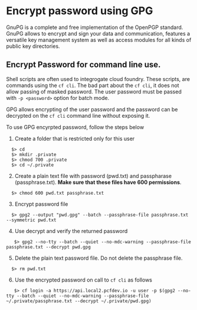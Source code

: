# Encrypt password using GPG
 
GnuPG is a complete and free implementation of the OpenPGP standard.
GnuPG allows to encrypt and sign your data and communication, features a versatile
key management system as well as access modules for all kinds of public key directories.
 
## Encrypt Password for command line use.
 
Shell scripts are often used to integrogate cloud foundry. These scripts, are commands using the `cf cli`. The bad part about the `cf cli`, it does not allow passing of masked password. The user
password must be passed with `-p <password>` option for batch mode.
 
GPG allows encrypting of the user password and the password can be decrypted on
the `cf cli` command line without exposing it.
 
To use GPG encyrpted password, follow the steps below
  
1. Create a folder that is restricted only for this user
```
  $> cd
  $> mkdir .private
  $> chmod 700 .private
  $> cd ~/.private
```
 
2. Create a plain text file with password (pwd.txt) and passpharase (passphrase.txt). **Make sure that these files have 600 permissions**.
```
  $> chmod 600 pwd.txt passphrase.txt
```
 
3. Encrypt password file
```
  $> gpg2 --output "pwd.gpg" --batch --passphrase-file passphrase.txt --symmetric pwd.txt
```
 
4. Use decrypt and verify the returned password
```
   $> gpg2 --no-tty --batch --quiet --no-mdc-warning --passphrase-file passphrase.txt --decrypt pwd.gpg
```
 
5. Delete the plain text password file. Do not delete the passphrase file.
```
  $> rm pwd.txt
```
 
6. Use the encrypted password on call to `cf cli` as follows
```
   $> cf login -a https://api.local2.pcfdev.io -u user -p $(gpg2 --no-tty --batch --quiet --no-mdc-warning --passphrase-file ~/.private/passphrase.txt --decrypt ~/.private/pwd.gpg)
```
